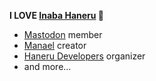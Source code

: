 **I LOVE [Inaba Haneru](https://www.youtube.com/channel/UC0Owc36U9lOyi9Gx9Ic-4qg) 💛**

- [Mastodon](https://joinmastodon.org/) member
- [Manael](https://manael.org/) creator
- [Haneru Developers](https://haneru.dev/) organizer
- and more...
